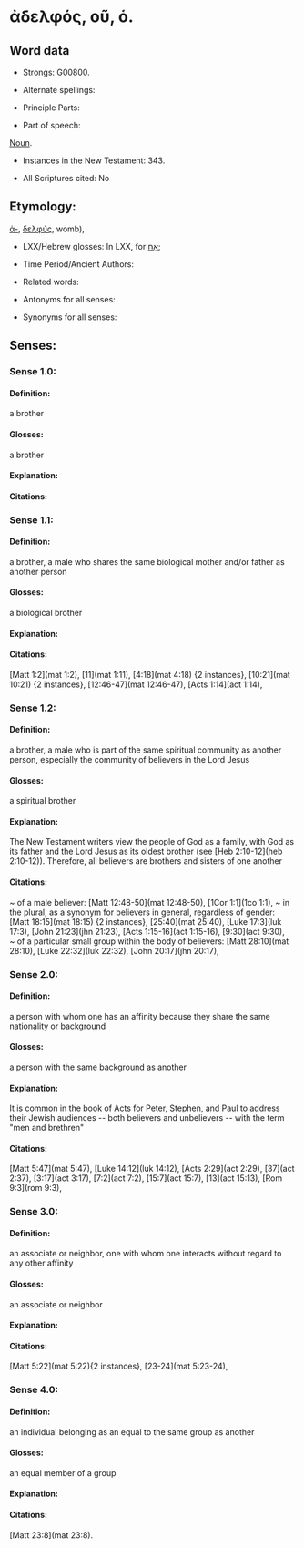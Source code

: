 # ἀδελφός, οῦ, ὁ.

<!-- Status: S2=NeedsReview -->
<!-- Lexica used for edits: BDAG LN FFM BN LSJM MM -->

## Word data

* Strongs: G00800.

* Alternate spellings:


* Principle Parts: 


* Part of speech: 

[Noun](http://ugg.readthedocs.io/en/latest/noun.html).


* Instances in the New Testament: 343.

* All Scriptures cited: No

## Etymology: 

[ἀ-](), [δελφύς](), womb),

* LXX/Hebrew glosses: In LXX, for [אָח](//en-uhl/H0251);

* Time Period/Ancient Authors: 

* Related words: 

* Antonyms for all senses:

* Synonyms for all senses: 


## Senses: 

### Sense  1.0: 

#### Definition: 

a brother

#### Glosses: 

a brother 

#### Explanation: 

#### Citations: 

### Sense  1.1: 

#### Definition: 

a brother, a male who shares the same biological mother and/or father as another person

#### Glosses: 

a biological brother 

#### Explanation: 

#### Citations: 

[Matt 1:2](mat 1:2), [11](mat 1:11), [4:18](mat 4:18) {2 instances}, [10:21](mat 10:21) {2 instances}, [12:46-47](mat 12:46-47), [Acts 1:14](act 1:14),  

### Sense  1.2: 

#### Definition: 

a brother, a male who is part of the same spiritual community as another person, especially the community of believers in the Lord Jesus

#### Glosses: 

a spiritual brother 

#### Explanation: 

The New Testament writers view the people of God as a family, with God as its father and the Lord Jesus as its oldest brother (see [Heb 2:10-12](heb 2:10-12)). Therefore, all believers are brothers and sisters of one another

#### Citations:

~ of a male believer: [Matt 12:48-50](mat 12:48-50), [1Cor 1:1](1co 1:1), 
~ in the plural, as a synonym for believers in general, regardless of gender:  [Matt 18:15](mat 18:15) {2 instances}, [25:40](mat 25:40), [Luke 17:3](luk 17:3), [John 21:23](jhn 21:23), [Acts 1:15-16](act 1:15-16), [9:30](act 9:30),  
~ of a particular small group within the body of believers: [Matt 28:10](mat 28:10), [Luke 22:32](luk 22:32), [John 20:17](jhn 20:17), 

### Sense  2.0: 

#### Definition: 

a person with whom one has an affinity because they share the same nationality or background

#### Glosses:

a person with the same background as another 

#### Explanation:

It is common in the book of Acts for Peter, Stephen, and Paul to address their Jewish audiences -- both believers and unbelievers -- with the term "men and brethren" 

#### Citations: 

[Matt 5:47](mat 5:47), [Luke 14:12](luk 14:12), [Acts 2:29](act 2:29), [37](act 2:37), [3:17](act 3:17), [7:2](act 7:2), [15:7](act 15:7), [13](act 15:13), [Rom 9:3](rom 9:3), 

### Sense  3.0: 

#### Definition: 

an associate or neighbor, one with whom one interacts without regard to any other affinity

#### Glosses:

an associate or neighbor 

#### Explanation:

#### Citations: 

[Matt 5:22](mat 5:22){2 instances}, [23-24](mat 5:23-24), 

### Sense  4.0: 

#### Definition: 

an individual belonging as an equal to the same group as another 

#### Glosses:

an equal member of a group 

#### Explanation:

#### Citations: 

[Matt 23:8](mat 23:8).